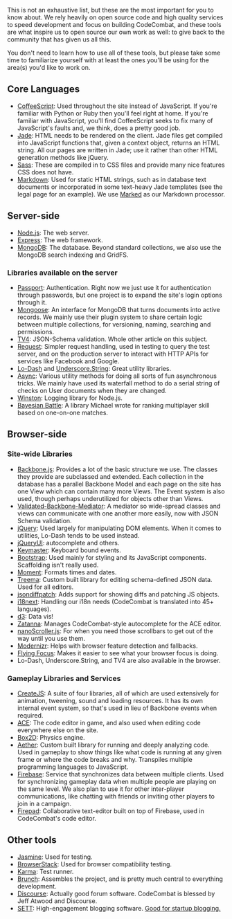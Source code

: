 This is not an exhaustive list, but these are the most important for you to know about. We rely heavily on open source code and high quality services to speed development and focus on building CodeCombat, and these tools are what inspire us to open source our own work as well: to give back to the community that has given us all this. 

You don't need to learn how to use all of these tools, but please take some time to familiarize yourself with at least the ones you'll be using for the area(s) you'd like to work on.

## Core Languages

* [CoffeeScript](http://coffeescript.org/): Used throughout the site instead of JavaScript. If you're familiar with Python or Ruby then you'll feel right at home. If you're familiar with JavaScript, you'll find CoffeeScript seeks to fix many of JavaScript's faults and, we think, does a pretty good job.
* [Jade](http://jade-lang.com/): HTML needs to be rendered on the client. Jade files get compiled into JavaScript functions that, given a context object, returns an HTML string. All our pages are written in Jade; use it rather than other HTML generation methods like jQuery.
* [Sass](http://sass-lang.com/guide): These are compiled in to CSS files and provide many nice features CSS does not have.
* [Markdown](http://daringfireball.net/projects/markdown/basics): Used for static HTML strings, such as in database text documents or incorporated in some text-heavy Jade templates (see the legal page for an example). We use [Marked](https://github.com/chjj/marked) as our Markdown processor.

## Server-side

* [Node.js](http://nodejs.org/api/): The web server.
* [Express](http://expressjs.com): The web framework.
* [MongoDB](http://docs.mongodb.org/manual/): The database. Beyond standard collections, we also use the MongoDB search indexing and GridFS.

### Libraries available on the server
* [Passport](http://passportjs.org/guide/): Authentication. Right now we just use it for authentication through passwords, but one project is to expand the site's login options through it.
* [Mongoose](http://mongoosejs.com/docs/guide.html): An interface for MongoDB that turns documents into active records. We mainly use their plugin system to share certain logic between multiple collections, for versioning, naming, searching and permissions.
* [TV4](https://github.com/geraintluff/tv4): JSON-Schema validation. Whole other article on this subject.
* [Request](https://github.com/mikeal/request): Simpler request handling, used in testing to query the test server, and on the production server to interact with HTTP APIs for services like Facebook and Google.
* [Lo-Dash](http://lodash.com/docs) and [Underscore.String](https://github.com/epeli/underscore.string#readme): Great utility libraries.
* [Async](https://github.com/caolan/async): Various utility methods for doing all sorts of fun asynchronous tricks. We mainly have used its waterfall method to do a serial string of checks on User documents when they are changed.
* [Winston](https://github.com/flatiron/winston): Logging library for Node.js.
* [Bayesian Battle](https://github.com/codecombat/bayesian-battle): A library Michael wrote for ranking multiplayer skill based on one-on-one matches.

## Browser-side

### Site-wide Libraries

* [Backbone.js](http://backbonejs.org/): Provides a lot of the basic structure we use. The classes they provide are subclassed and extended. Each collection in the database has a parallel Backbone Model and each page on the site has one View which can contain many more Views. The Event system is also used, though perhaps underutilized for objects other than Views.
* [Validated-Backbone-Mediator](https://github.com/jamesflorentino/nanoScrollerJS): A mediator so wide-spread classes and views can communicate with one another more easily, now with JSON Schema validation.
* [jQuery](http://api.jquery.com/): Used largely for manipulating DOM elements. When it comes to utilities, Lo-Dash tends to be used instead.
* [jQueryUI](http://api.jqueryui.com/): autocomplete and others.
* [Keymaster](https://github.com/madrobby/keymaster): Keyboard bound events.
* [Bootstrap](http://getbootstrap.com/): Used mainly for styling and its JavaScript components. Scaffolding isn't really used.
* [Moment](http://momentjs.com/): Formats times and dates.
* [Treema](https://github.com/codecombat/treema): Custom built library for editing schema-defined JSON data. Used for all editors.
* [jsondiffpatch](https://github.com/benjamine/jsondiffpatch): Adds support for showing diffs and patching JS objects.
* [i18next](https://github.com/i18next/i18next): Handling our i18n needs (CodeCombat is translated into 45+ languages).
* [d3](https://github.com/mbostock/d3): Data vis!
* [Zatanna](https://github.com/differentmatt/zatanna): Manages CodeCombat-style autocomplete for the ACE editor.
* [nanoScroller.js](https://github.com/jamesflorentino/nanoScrollerJS): For when you need those scrollbars to get out of the way until you use them.
* [Modernizr](https://github.com/Modernizr/Modernizr): Helps with browser feature detection and fallbacks.
* [Flying Focus](https://github.com/NV/flying-focus): Makes it easier to see what your browser focus is doing.
* Lo-Dash, Underscore.String, and TV4 are also available in the browser.

### Gameplay Libraries and Services

* [CreateJS](http://www.createjs.com/#!/CreateJS): A suite of four libraries, all of which are used extensively for animation, tweening, sound and loading resources. It has its own internal event system, so that's used in lieu of Backbone events when required.
* [ACE](http://ace.c9.io/#nav=about): The code editor in game, and also used when editing code everywhere else on the site.
* [Box2D](http://box2d.org/): Physics engine.
* [Aether](https://github.com/codecombat/aether): Custom built library for running and deeply analyzing code. Used in gameplay to show things like what code is running at any given frame or where the code breaks and why. Transpiles multiple programming languages to JavaScript.
* [Firebase](https://www.firebase.com/): Service that synchronizes data between multiple clients. Used for synchronizing gameplay data when multiple people are playing on the same level. We also plan to use it for other inter-player communications, like chatting with friends or inviting other players to join in a campaign.
* [Firepad](http://www.firepad.io/): Collaborative text-editor built on top of Firebase, used in CodeCombat's code editor.

## Other tools
* [Jasmine](http://jasmine.github.io/2.0/introduction.html): Used for testing.
* [BrowserStack](http://browserstack.com): Used for browser compatibility testing.
* [Karma](https://github.com/karma-runner/karma): Test runner.
* [Brunch](https://github.com/brunch/brunch): Assembles the project, and is pretty much central to everything development.
* [Discourse](http://www.discourse.org/): Actually good forum software. CodeCombat is blessed by Jeff Atwood and Discourse.
* [SETT](http://sett.com): High-engagement blogging software. [Good for startup blogging.](http://blog.nickwinter.net/startup-blogging)